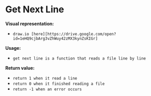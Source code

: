 # Get Next Line

__Visual representation:__

* `draw.io [here][https://drive.google.com/open?id=1eHQ9cjbArg3vZhWuy42zMX3kynZsKIGr]`

**Usage:**
* `get next line is a function that reads a file line by line`

**Return value:**
* `return 1 when it read a line`
* `return 0 when it finished reading a file`
* `return -1 when an error occurs`